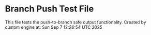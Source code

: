 # Branch Push Test File
This file tests the push-to-branch safe output functionality.
Created by custom engine at: Sun Sep  7 12:26:54 UTC 2025

